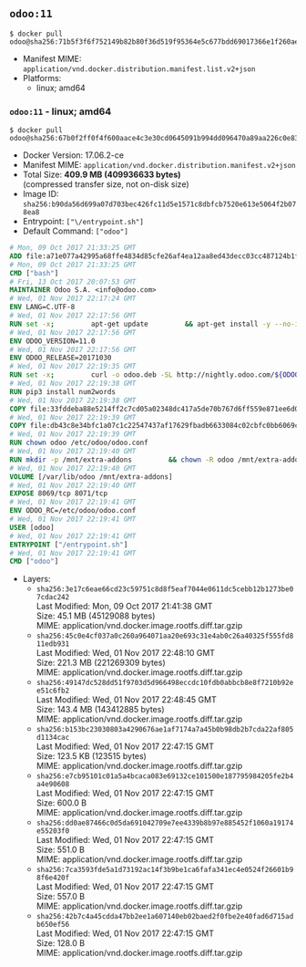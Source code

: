 ## `odoo:11`

```console
$ docker pull odoo@sha256:71b5f3f6f752149b82b80f36d519f95364e5c677bdd69017366e1f260ae8806a
```

-	Manifest MIME: `application/vnd.docker.distribution.manifest.list.v2+json`
-	Platforms:
	-	linux; amd64

### `odoo:11` - linux; amd64

```console
$ docker pull odoo@sha256:67b0f2ff0f4f600aace4c3e30cd0645091b994dd096470a89aa226c0e836a491
```

-	Docker Version: 17.06.2-ce
-	Manifest MIME: `application/vnd.docker.distribution.manifest.v2+json`
-	Total Size: **409.9 MB (409936633 bytes)**  
	(compressed transfer size, not on-disk size)
-	Image ID: `sha256:b90da56d699a07d703bec426fc11d5e1571c8dbfcb7520e613e5064f2b078ea8`
-	Entrypoint: `["\/entrypoint.sh"]`
-	Default Command: `["odoo"]`

```dockerfile
# Mon, 09 Oct 2017 21:33:25 GMT
ADD file:a71e077a42995a68ffe4834d85cfe26af4ea12aa8ed43decc03cc487124b1f70 in / 
# Mon, 09 Oct 2017 21:33:25 GMT
CMD ["bash"]
# Fri, 13 Oct 2017 20:07:53 GMT
MAINTAINER Odoo S.A. <info@odoo.com>
# Wed, 01 Nov 2017 22:17:24 GMT
ENV LANG=C.UTF-8
# Wed, 01 Nov 2017 22:17:56 GMT
RUN set -x;         apt-get update         && apt-get install -y --no-install-recommends             ca-certificates             curl             node-less             python3-pip             python3-setuptools             python3-renderpm             libssl1.0-dev             xz-utils         && curl -o wkhtmltox.tar.xz -SL https://github.com/wkhtmltopdf/wkhtmltopdf/releases/download/0.12.4/wkhtmltox-0.12.4_linux-generic-amd64.tar.xz         && echo '3f923f425d345940089e44c1466f6408b9619562 wkhtmltox.tar.xz' | sha1sum -c -         && tar xvf wkhtmltox.tar.xz         && cp wkhtmltox/lib/* /usr/local/lib/         && cp wkhtmltox/bin/* /usr/local/bin/         && cp -r wkhtmltox/share/man/man1 /usr/local/share/man/
# Wed, 01 Nov 2017 22:17:56 GMT
ENV ODOO_VERSION=11.0
# Wed, 01 Nov 2017 22:17:56 GMT
ENV ODOO_RELEASE=20171030
# Wed, 01 Nov 2017 22:19:35 GMT
RUN set -x;         curl -o odoo.deb -SL http://nightly.odoo.com/${ODOO_VERSION}/nightly/deb/odoo_${ODOO_VERSION}.${ODOO_RELEASE}_all.deb         && echo '63d3fd997c850b657b93fb9351624d88d45d1682 odoo.deb' | sha1sum -c -         && dpkg --force-depends -i odoo.deb         && apt-get update         && apt-get -y install -f --no-install-recommends         && rm -rf /var/lib/apt/lists/* odoo.deb
# Wed, 01 Nov 2017 22:19:38 GMT
RUN pip3 install num2words
# Wed, 01 Nov 2017 22:19:38 GMT
COPY file:33fddeba88e5214ff2c7cd05a02348dc417a5de70b767d6ff559e871ee6d046a in / 
# Wed, 01 Nov 2017 22:19:39 GMT
COPY file:db43c8e34bfc1a07c1c22547437af17629fbadb6633084c02cbfc0bb6069c9fd in /etc/odoo/ 
# Wed, 01 Nov 2017 22:19:39 GMT
RUN chown odoo /etc/odoo/odoo.conf
# Wed, 01 Nov 2017 22:19:40 GMT
RUN mkdir -p /mnt/extra-addons         && chown -R odoo /mnt/extra-addons
# Wed, 01 Nov 2017 22:19:40 GMT
VOLUME [/var/lib/odoo /mnt/extra-addons]
# Wed, 01 Nov 2017 22:19:40 GMT
EXPOSE 8069/tcp 8071/tcp
# Wed, 01 Nov 2017 22:19:41 GMT
ENV ODOO_RC=/etc/odoo/odoo.conf
# Wed, 01 Nov 2017 22:19:41 GMT
USER [odoo]
# Wed, 01 Nov 2017 22:19:41 GMT
ENTRYPOINT ["/entrypoint.sh"]
# Wed, 01 Nov 2017 22:19:41 GMT
CMD ["odoo"]
```

-	Layers:
	-	`sha256:3e17c6eae66cd23c59751c8d8f5eaf7044e0611dc5cebb12b1273be07cdac242`  
		Last Modified: Mon, 09 Oct 2017 21:41:38 GMT  
		Size: 45.1 MB (45129088 bytes)  
		MIME: application/vnd.docker.image.rootfs.diff.tar.gzip
	-	`sha256:45c0e4cf037a0c260a964071aa20e693c31e4ab0c26a40325f555fd811edb931`  
		Last Modified: Wed, 01 Nov 2017 22:48:10 GMT  
		Size: 221.3 MB (221269309 bytes)  
		MIME: application/vnd.docker.image.rootfs.diff.tar.gzip
	-	`sha256:49147dc528dd51f9703d5d966498eccdc10fdb0abbcb8e8f7210b92ee51c6fb2`  
		Last Modified: Wed, 01 Nov 2017 22:48:45 GMT  
		Size: 143.4 MB (143412885 bytes)  
		MIME: application/vnd.docker.image.rootfs.diff.tar.gzip
	-	`sha256:b153bc23030803a4290676ae1af7174a7a45b0b98db2b7cda22af805d1134cac`  
		Last Modified: Wed, 01 Nov 2017 22:47:15 GMT  
		Size: 123.5 KB (123515 bytes)  
		MIME: application/vnd.docker.image.rootfs.diff.tar.gzip
	-	`sha256:e7cb95101c01a5a4bcaca083e69132ce101500e187795984205fe2b4a4e90608`  
		Last Modified: Wed, 01 Nov 2017 22:47:15 GMT  
		Size: 600.0 B  
		MIME: application/vnd.docker.image.rootfs.diff.tar.gzip
	-	`sha256:dd0ae87466c0d5da691042709e7ee4339b8b97e885452f1060a19174e55203f0`  
		Last Modified: Wed, 01 Nov 2017 22:47:15 GMT  
		Size: 551.0 B  
		MIME: application/vnd.docker.image.rootfs.diff.tar.gzip
	-	`sha256:7ca3593fde5a1d73192ac14f3b9be1ca6fafa341ec4e0524f26601b98f6e420f`  
		Last Modified: Wed, 01 Nov 2017 22:47:15 GMT  
		Size: 557.0 B  
		MIME: application/vnd.docker.image.rootfs.diff.tar.gzip
	-	`sha256:42b7c4a45cdda47bb2ee1a607140eb02baed2f0fbe2e40fad6d715adb650ef56`  
		Last Modified: Wed, 01 Nov 2017 22:47:15 GMT  
		Size: 128.0 B  
		MIME: application/vnd.docker.image.rootfs.diff.tar.gzip
